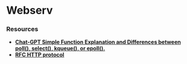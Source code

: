 # Webserv

### Resources

* **[Chat-GPT Simple Function Explanation and Differences between poll(), select(), kqueue(), or epoll().](https://chat.openai.com/share/71fe729c-be31-4b8c-9c2b-4c10c7807177)**
* **[RFC HTTP protocol](https://datatracker.ietf.org/doc/html/rfc7231#section-1)**
